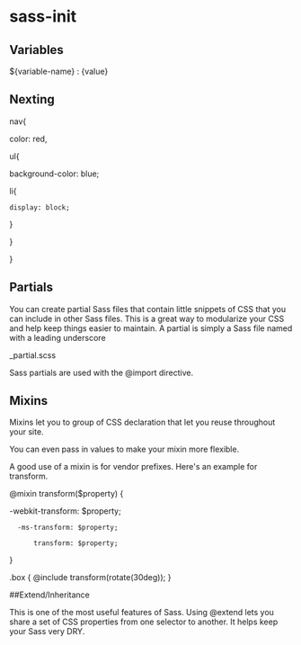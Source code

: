 # sass-init

## Variables

${variable-name} : {value}

## Nexting

nav{

 color: red,

 ul{
 
  background-color: blue;
  
  li{
  
    display: block;
    
  }
  
 }
  
}

## Partials

You can create partial Sass files that contain little snippets of CSS that you can include in other Sass files. This is a great way to modularize your CSS and help keep things easier to maintain. A partial is simply a Sass file named with a leading underscore

_partial.scss

Sass partials are used with the @import directive.

## Mixins

Mixins let you to group of CSS declaration that let you reuse throughout your site. 

You can even pass in values to make your mixin more flexible.

A good use of a mixin is for vendor prefixes. Here's an example for transform.


@mixin transform($property) {

  -webkit-transform: $property;
  
      -ms-transform: $property;
      
          transform: $property;
          
}

.box { @include transform(rotate(30deg)); }

##Extend/Inheritance

This is one of the most useful features of Sass. Using @extend lets you share a set of CSS properties from one selector to another. 
It helps keep your Sass very DRY.





